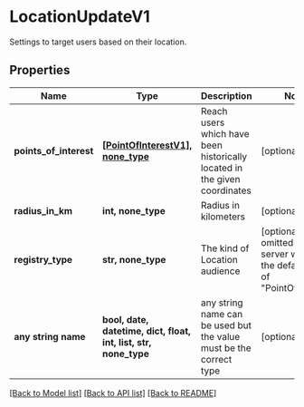 # LocationUpdateV1

Settings to target users based on their location.

## Properties
Name | Type | Description | Notes
------------ | ------------- | ------------- | -------------
**points_of_interest** | [**[PointOfInterestV1], none_type**](PointOfInterestV1.md) | Reach users which have been historically located in the given coordinates | [optional] 
**radius_in_km** | **int, none_type** | Radius in kilometers | [optional] 
**registry_type** | **str, none_type** | The kind of Location audience | [optional]  if omitted the server will use the default value of "PointOfInterest"
**any string name** | **bool, date, datetime, dict, float, int, list, str, none_type** | any string name can be used but the value must be the correct type | [optional]

[[Back to Model list]](../README.md#documentation-for-models) [[Back to API list]](../README.md#documentation-for-api-endpoints) [[Back to README]](../README.md)



